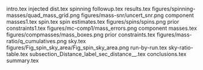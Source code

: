 intro.tex
injected dist.tex
spinning followup.tex
results.tex
figures/spinning-masses/quad_mass_grid.png
figures/mass-snr/uncert_snr.png
component masses1.tex
spin.tex
spin estimates.tex
figures/spins/spins.png
prior constraints1.tex
figures/mc-comp1/mass_errors.png
component masses.tex
figures/compmasses/mass_boxes.png
prior constraints.tex
figures/mass-ratio/q_cumulatives.png
sky.tex
figures/Fig_spin_sky_area/Fig_spin_sky_area.png
run-by-run.tex
sky-ratio-table.tex
subsection_Distance_label_sec_distance__.tex
conclusions.tex
summary.tex

